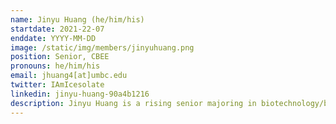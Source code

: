 ```yaml
---
name: Jinyu Huang (he/him/his)
startdate: 2021-22-07
enddate: YYYY-MM-DD
image: /static/img/members/jinyuhuang.png
position: Senior, CBEE
pronouns: he/him/his
email: jhuang4[at]umbc.edu
twitter: IAmIcesolate
linkedin: jinyu-huang-90a4b1216
description: Jinyu Huang is a rising senior majoring in biotechnology/bioengineering. He enjoys researching new topics and collaborating with others on projects and reports.In his free time, he loves playing the piano, composing electronic music with digital software, and mixing as a DJ on live-streamed weekly music podcasts.
---
```

